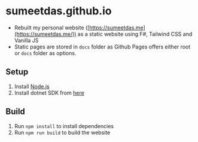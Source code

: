 # sumeetdas.github.io

* Rebuilt my personal website ([https://sumeetdas.me](https://sumeetdas.me/)) as a static website using F#, Tailwind CSS and Vanilla JS
* Static pages are stored in `docs` folder as Github Pages offers either root or `docs` folder as options.

## Setup

1. Install [Node.js](https://nodejs.org/en/download/)
2. Install dotnet SDK from [here](https://dotnet.microsoft.com/download)

## Build

1. Run `npm install` to install dependencies
2. Run `npm run build` to build the website
